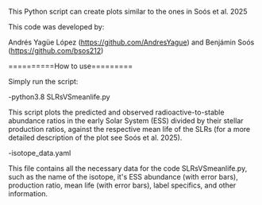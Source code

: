 This Python script can create plots similar to the ones in Soós et al. 2025

This code was developed by:

Andrés Yagüe López (https://github.com/AndresYague) and
Benjámin Soós (https://github.com/bsos212)

==========How to use=========

Simply run the script:

-python3.8 SLRsVSmeanlife.py

This script plots the predicted and observed radioactive-to-stable abundance ratios in the early Solar System (ESS) divided by their stellar production ratios, against the respective mean life of the SLRs (for a more detailed description of the plot see Soós et al. 2025).

-isotope_data.yaml

This file contains all the necessary data for the code SLRsVSmeanlife.py, such as the name of the isotope, it's ESS abundance (with error bars), production ratio, mean life (with error bars), label specifics, and other information. 
